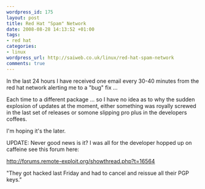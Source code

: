 ```yaml
--- 
wordpress_id: 175
layout: post
title: Red Hat "Spam" Network
date: 2008-08-28 14:13:52 +01:00
tags: 
- red hat
categories: 
- linux
wordpress_url: http://saiweb.co.uk/linux/red-hat-spam-network
comments: true
---
```

In the last 24 hours I have received one email every 30-40 minutes from the red hat network alerting me to a "bug" fix ...

Each time to a different package ... so I have no idea as to why the sudden explosion of updates at the moment, either something was royally screwed in the last set of releases or somone slipping pro plus in the developers coffees.

I'm hoping it's the later.

UPDATE: Never good news is it? I was all for the developer hopped up on caffeine see this forum here:

<a href="http://forums.remote-exploit.org/showthread.php?t=16564">http://forums.remote-exploit.org/showthread.php?t=16564</a>

"They got hacked last Friday and had to cancel and reissue all their PGP keys."
